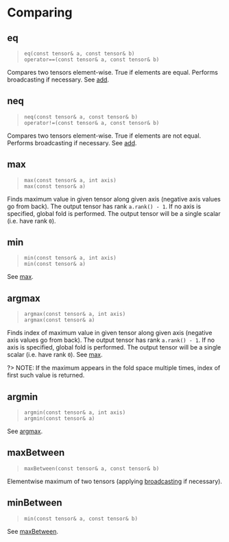 # Comparing

## eq

> `eq(const tensor& a, const tensor& b)` \
> `operator==(const tensor& a, const tensor& b)`

Compares two tensors element-wise. True if elements are equal. Performs broadcasting if necessary. See [add](tensor/basic-arithmetic#add).

## neq

> `neq(const tensor& a, const tensor& b)` \
> `operator!=(const tensor& a, const tensor& b)`

Compares two tensors element-wise. True if elements are not equal. Performs broadcasting if necessary. See [add](#eq).

## max

> `max(const tensor& a, int axis)` \
> `max(const tensor& a)`

Finds maximum value in given tensor along given axis (negative axis values go from back). The output tensor has rank `a.rank() - 1`.
If no axis is specified, global fold is performed. The output tensor will be a single scalar (i.e. have rank `0`).

## min

> `min(const tensor& a, int axis)` \
> `min(const tensor& a)`

See [max](#max).

## argmax

> `argmax(const tensor& a, int axis)` \
> `argmax(const tensor& a)`

Finds index of maximum value in given tensor along given axis (negative axis values go from back). The output tensor has rank `a.rank() - 1`.
If no axis is specified, global fold is performed. The output tensor will be a single scalar (i.e. have rank `0`). See [max](#max).

?> NOTE: If the maximum appears in the fold space multiple times, index of first such value is returned.

## argmin

> `argmin(const tensor& a, int axis)` \
> `argmin(const tensor& a)`

See [argmax](#argmax).

## maxBetween

> `maxBetween(const tensor& a, const tensor& b)`

Elementwise maximum of two tensors (applying [broadcasting](https://numpy.org/doc/stable/user/basics.broadcasting.html) if necessary).

## minBetween

> `min(const tensor& a, const tensor& b)`

See [maxBetween](#maxBetween).
